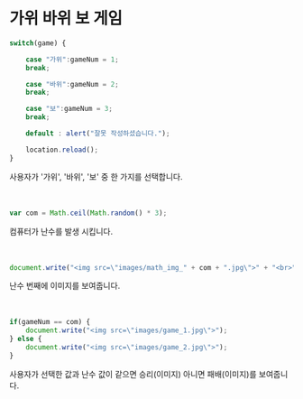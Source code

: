 # 가위 바위 보 게임

```javascript
switch(game) {

	case "가위":gameNum = 1;
	break;

	case "바위":gameNum = 2;
	break;

	case "보":gameNum = 3;
	break;

	default : alert("잘못 작성하셨습니다.");

	location.reload();
}
```

사용자가 '가위', '바위', '보' 중 한 가지를 선택합니다.
<br><br><br>

```javascript
var com = Math.ceil(Math.random() * 3);
```

컴퓨터가 난수를 발생 시킵니다.
<br><br><br>

```javascript
document.write("<img src=\"images/math_img_" + com + ".jpg\">" + "<br>");
```

난수 번째에 이미지를 보여줍니다.
<br><br><br>

```javascript
if(gameNum == com) {
	document.write("<img src=\"images/game_1.jpg\">");
} else {
	document.write("<img src=\"images/game_2.jpg\">");
}
```

사용자가 선택한 값과 난수 값이 같으면 승리(이미지) 아니면 패배(이미지)를 보여줍니다.
<br><br><br>
